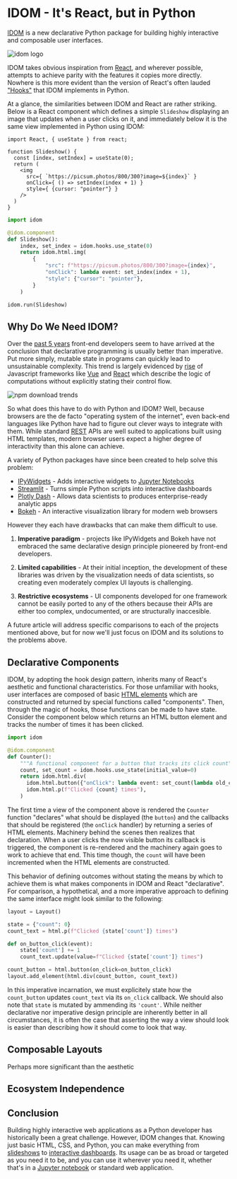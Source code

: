# IDOM - It's React, but in Python

[IDOM](https://github.com/idom-team/idom) is a new declarative Python package for
building highly interactive and composable user interfaces.

![idom logo](https://github.com/idom-team/idom/raw/929d07ff4a643320a6148336613621242284f8d2/docs/source/branding/idom-logo.png)

IDOM takes obvious inspiration from [React](https://reactjs.org/), and wherever
possible, attempts to achieve parity with the features it copies more directly. Nowhere
is this more evident than the version of React's often lauded
["Hooks"](https://reactjs.org/docs/hooks-intro.html) that IDOM implements in Python.

At a glance, the similarities between IDOM and React are rather striking. Below is a
React component which defines a simple `Slideshow` displaying an image that updates when
a user clicks on it, and immediately below it is the same view implemented in Python
using IDOM:

```JSX
import React, { useState } from react;

function Slideshow() {
  const [index, setIndex] = useState(0);
  return (
    <img
      src={ `https://picsum.photos/800/300?image=${index}` }
      onClick={ () => setIndex(index + 1) }
      style={ {cursor: "pointer"} }
    />
  )
}
```

```python
import idom

@idom.component
def Slideshow():
    index, set_index = idom.hooks.use_state(0)
    return idom.html.img(
        {
            "src": f"https://picsum.photos/800/300?image={index}",
            "onClick": lambda event: set_index(index + 1),
            "style": {"cursor": "pointer"},
        }
    )

idom.run(Slideshow)
```

## Why Do We Need IDOM?

Over the [past 5 years](https://www.npmtrends.com/react-vs-angular-vs-vue) front-end
developers seem to have arrived at the conclusion that declarative programming is
usually better than imperative. Put more simply, mutable state in programs can quickly
lead to unsustainable complexity. This trend is largely evidenced by
[rise](https://gist.github.com/tkrotoff/b1caa4c3a185629299ec234d2314e190) of Javascript
frameworks like [Vue](https://vuejs.org/) and [React](https://reactjs.org/) which
describe the logic of computations without explicitly stating their control flow.

![npm download trends](https://gist.githubusercontent.com/rmorshea/24d369fac53c2e1a07557850a0e7ff13/raw/ac4f80fe824d8159b87545ff3632d7da9cf351ce/npm-download-trends.png)

So what does this have to do with Python and IDOM? Well, because browsers are the de
facto "operating system of the internet", even back-end languages like Python have had
to figure out clever ways to integrate with them. While standard
[REST](https://en.wikipedia.org/wiki/Representational_state_transfer) APIs are well
suited to applications built using HTML templates, modern browser users expect a higher
degree of interactivity than this alone can achieve.

A variety of Python packages have since been created to help solve this problem:

- [IPyWidgets](https://github.com/jupyter-widgets/ipywidgets) - Adds interactive widgets
  to [Jupyter Notebooks](https://jupyter.org/)
- [Streamlit](https://www.streamlit.io/) - Turns simple Python scripts into interactive
  dashboards
- [Plotly Dash](https://plotly.com/dash/) - Allows data scientists to produces
  enterprise-ready analytic apps
- [Bokeh](https://docs.bokeh.org/) - An interactive visualization library for modern web
  browsers

However they each have drawbacks that can make them difficult to use.

1. **Imperative paradigm** - projects like IPyWidgets and Bokeh have not embraced the
   same declarative design principle pioneered by front-end developers.

2. **Limited capabilities** - At their initial inception, the development of these
   libraries was driven by the visualization needs of data scientists, so creating even
   moderately complex UI layouts is challenging.

3. **Restrictive ecosystems** - UI components developed for one framework cannot be
   easily ported to any of the others because their APIs are either too complex,
   undocumented, or are structurally inaccesible.

A future article will address specific comparisons to each of the projects mentioned
above, but for now we'll just focus on IDOM and its solutions to the problems above.

## Declarative Components

IDOM, by adopting the hook design pattern, inherits many of React's aesthetic and
functional characteristics. For those unfamiliar with hooks, user interfaces are
composed of basic [HTML elements](https://en.wikipedia.org/wiki/HTML_element) which are
constructed and returned by special functions called "components". Then, through the
magic of hooks, those functions can be made to have state. Consider the component below
which returns an HTML button element and tracks the number of times it has been clicked.

```python
import idom

@idom.component
def Counter():
    """A functional component for a button that tracks its click count"""
    count, set_count = idom.hooks.use_state(initial_value=0)
    return idom.html.div(
      idom.html.button({"onClick": lambda event: set_count(lambda old_count: old_count + 1)}),
      idom.html.p(f"Clicked {count} times"),
    )
```

The first time a view of the component above is rendered the `Counter` function
"declares" what should be displayed (the `button`) and the callbacks that should be
registered (the `onClick` handler) by returning a series of HTML elements. Machinery
behind the scenes then realizes that declaration. When a user clicks the now visible
button its callback is triggered, the component is re-rendered and the machinery again
goes to work to achieve that end. This time though, the `count` will have been
incremented when the HTML elements are constructed.

This behavior of defining outcomes without stating the means by which to achieve them is
what makes components in IDOM and React "declarative". For comparison, a hypothetical,
and a more imperative approach to defining the same interface might look similar to the
following:

```python
layout = Layout()

state = {"count": 0}
count_text = html.p(f"Clicked {state['count']} times")

def on_button_click(event):
    state['count'] += 1
    count_text.update(value=f"Clicked {state['count']} times")

count_button = html.button(on_click=on_button_click)
layout.add_element(html.div(count_button, count_text))
```

In this imperative incarnation, we must explicitely state how the `count_button` updates
`count_text` via its `on_click` callback. We should also note that `state` is mutated by
ammending its `'count'`. While neither declarative nor imperative design principle are
inherently better in all circumstances, it is often the case that asserting the way a
view should look is easier than describing how it should come to look that way.

## Composable Layouts

Perhaps more significant than the aesthetic

## Ecosystem Independence

## Conclusion

Building highly interactive web applications as a Python developer has historically been
a great challenge. However, IDOM changes that. Knowing just basic HTML, CSS, and Python,
you can make everything from
[slideshows](https://idom-docs.herokuapp.com/docs/examples.html#slideshow) to
[interactive
dashboards](https://idom-docs.herokuapp.com/docs/examples.html#simple-dashboard). Its
usage can be as broad or targeted as you need it to be, and
you can use it wherever you need it, whether that's in a [Jupyter
notebook](https://github.com/idom-team/idom-jupyter) or standard web application.
